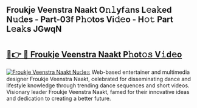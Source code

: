 ## Froukje Veenstra Naakt O𝚗𝚕yf𝚊ns L𝚎a𝚔ed N𝚞𝚍es - Part-03f P𝚑𝚘tos Vi𝚍𝚎o - H𝚘𝚝 Part L𝚎a𝚔s JGwqN

# <h2><a href="http://kfd4a9x.oniu.top/?m=Froukje+Veenstra+Naakt">🔗👉 🔴 Froukje Veenstra Naakt P𝚑ot𝚘𝚜 V𝚒d𝚎o</a></h2>

[![Froukje Veenstra Naakt Nu𝚍e𝚜](https://i.imgur.com/0qMVB7G.gif)](http://kfd4a9x.oniu.top/?m=Froukje+Veenstra+Naakt)
Web-based entertainer and multimedia designer Froukje Veenstra Naakt, celebrated for disseminating dance and lifestyle knowledge through trending dance sequences and short videos. Visionary leader Froukje Veenstra Naakt, famed for their innovative ideas and dedication to creating a better future.  
